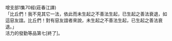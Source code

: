 增支部1集70經(莊春江譯)  
「比丘們！我不見其它一法，依此而未生起之不善法生起，已生起之善法衰退，如這惡友誼。比丘們！對有惡友誼者來說，未生起之不善法生起，已生起之善法衰退。」  
活力的發勤等品第七[終了]。  
  
  
